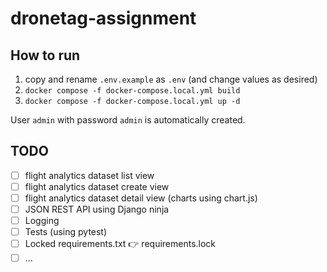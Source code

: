 # dronetag-assignment

## How to run
1.  copy and rename `.env.example` as `.env` (and change values as desired)
2. `docker compose -f docker-compose.local.yml build`
3. `docker compose -f docker-compose.local.yml up -d`

User `admin` with password `admin` is automatically created.

## TODO
- [ ] flight analytics dataset list view
- [ ] flight analytics dataset create view
- [ ] flight analytics dataset detail view (charts using chart.js)
- [ ] JSON REST API using Django ninja
- [ ] Logging
- [ ] Tests (using pytest)
- [ ] Locked requirements.txt 👉 requirements.lock
- [ ] ...
